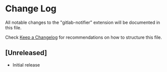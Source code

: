 # Change Log

All notable changes to the "gitlab-notifier" extension will be documented in this file.

Check [Keep a Changelog](http://keepachangelog.com/) for recommendations on how to structure this file.

## [Unreleased]

- Initial release